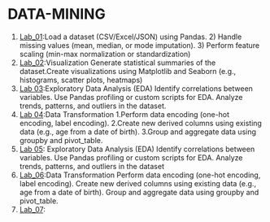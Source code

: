 # DATA-MINING
1. [Lab_01](https://github.com/NelliRishitha/DATA-MINING/blob/main/lab1(dm).ipynb):Load a dataset (CSV/Excel/JSON) using Pandas. 2) Handle missing values (mean, median, or mode imputation). 3) Perform feature scaling (min-max normalization or standardization)
2. [Lab_02](https://github.com/NelliRishitha/DATA-MINING/blob/main/Lab02(DM).ipynb):Visualization Generate statistical summaries of the dataset.Create visualizations using Matplotlib and Seaborn (e.g., histograms, scatter plots, heatmaps)
3. [Lab 03](https://github.com/NelliRishitha/DATA-MINING/blob/main/lab03(dm).ipynb):Exploratory Data Analysis (EDA)
              Identify correlations between variables.
              Use Pandas profiling or custom scripts for EDA.
              Analyze trends, patterns, and outliers in the dataset.
4. [Lab 04](https://github.com/NelliRishitha/DATA-MINING/blob/main/Lab04(dm).ipynb):Data Transformation 1.Perform data encoding (one-hot encoding, label encoding). 2.Create new derived columns using existing data (e.g., age from a date of birth). 3.Group and aggregate data using groupby and pivot_table.
5. [Lab 05](https://github.com/NelliRishitha/DATA-MINING/blob/main/Lab06.ipynb): Exploratory Data Analysis (EDA)
Identify correlations between variables.
Use Pandas profiling or custom scripts for EDA.
Analyze trends, patterns, and outliers in the dataset
6. [Lab_06](https://github.com/NelliRishitha/DATA-MINING/blob/main/Lab_07(dm).ipynb):Data Transformation
Perform data encoding (one-hot encoding, label encoding).
Create new derived columns using existing data (e.g., age from a date of birth).
Group and aggregate data using groupby and pivot_table.
7. [Lab_07]():
